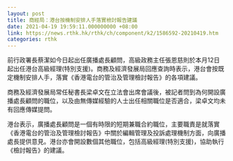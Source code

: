 ```yaml
---
layout: post
title: 商經局：港台按機制安排人手落實檢討報告建議
date: 2021-04-19 19:59:11.000000000 +08:00
link: https://news.rthk.hk/rthk/ch/component/k2/1586592-20210419.htm
categories: rthk
---
```


前行政署長蔡潔如今日起出任廣播處長顧問，高級政務主任張恩慈則於本月12日起出任港台高級經理(特別支援)。商務及經濟發展局回應查詢時表示，港台會按既定機制安排人手，落實《香港電台的管治及管理檢討報告》的各項建議。

商務及經濟發展局常任秘書長梁卓文在立法會出席會議後，被記者問到為何開設廣播處長顧問的職位，以及由無傳媒經驗的人士出任相關職位是否適合，梁卓文均未有回應傳媒提問。

港台表示，廣播處長顧問是一個有時限的短期兼職合約職位，主要職責是就落實《香港電台的管治及管理檢討報告》中關於編輯管理及投訴處理機制方面，向廣播處長提供意見。港台亦會開設數個其他職位，包括高級經理(特別支援)，協助執行《檢討報告》的建議。
